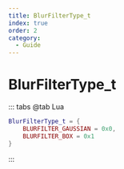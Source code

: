 ```yaml
---
title: BlurFilterType_t
index: true
order: 2
category:
  - Guide
---
```


# BlurFilterType_t
::: tabs
@tab Lua
```lua
BlurFilterType_t = {
    BLURFILTER_GAUSSIAN = 0x0,
    BLURFILTER_BOX = 0x1
}
```
:::